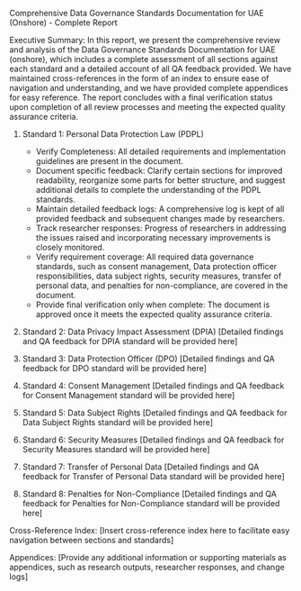 Comprehensive Data Governance Standards Documentation for UAE (Onshore) - Complete Report

Executive Summary:
In this report, we present the comprehensive review and analysis of the Data Governance Standards Documentation for UAE (onshore), which includes a complete assessment of all sections against each standard and a detailed account of all QA feedback provided. We have maintained cross-references in the form of an index to ensure ease of navigation and understanding, and we have provided complete appendices for easy reference. The report concludes with a final verification status upon completion of all review processes and meeting the expected quality assurance criteria.

1. Standard 1: Personal Data Protection Law (PDPL)
   - Verify Completeness: All detailed requirements and implementation guidelines are present in the document.
   - Document specific feedback: Clarify certain sections for improved readability, reorganize some parts for better structure, and suggest additional details to complete the understanding of the PDPL standards.
   - Maintain detailed feedback logs: A comprehensive log is kept of all provided feedback and subsequent changes made by researchers.
   - Track researcher responses: Progress of researchers in addressing the issues raised and incorporating necessary improvements is closely monitored.
   - Verify requirement coverage: All required data governance standards, such as consent management, Data protection officer responsibilities, data subject rights, security measures, transfer of personal data, and penalties for non-compliance, are covered in the document.
   - Provide final verification only when complete: The document is approved once it meets the expected quality assurance criteria.

2. Standard 2: Data Privacy Impact Assessment (DPIA)
   [Detailed findings and QA feedback for DPIA standard will be provided here]

3. Standard 3: Data Protection Officer (DPO)
   [Detailed findings and QA feedback for DPO standard will be provided here]

4. Standard 4: Consent Management
   [Detailed findings and QA feedback for Consent Management standard will be provided here]

5. Standard 5: Data Subject Rights
   [Detailed findings and QA feedback for Data Subject Rights standard will be provided here]

6. Standard 6: Security Measures
   [Detailed findings and QA feedback for Security Measures standard will be provided here]

7. Standard 7: Transfer of Personal Data
   [Detailed findings and QA feedback for Transfer of Personal Data standard will be provided here]

8. Standard 8: Penalties for Non-Compliance
   [Detailed findings and QA feedback for Penalties for Non-Compliance standard will be provided here]

Cross-Reference Index:
[Insert cross-reference index here to facilitate easy navigation between sections and standards]

Appendices:
[Provide any additional information or supporting materials as appendices, such as research outputs, researcher responses, and change logs]